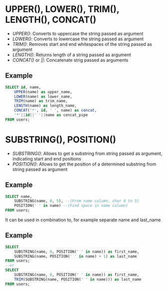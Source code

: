 # UPPER(), LOWER(), TRIM(), LENGTH(), CONCAT()

- _UPPER()_: Converts to uppercase the string passed as argument
- _LOWER()_: Converts to lowercase the string passed as argument
- _TRIM()_: Removes start and end whitespaces of the string passed as argument
- _LENGTH()_: Returns length of a string passed as argument
- _CONCAT()_ or _||_: Concatenate strig passed as arguments

## Example

```sql
SELECT id, name,
    UPPER(name) as upper_name,
    LOWER(name) as lower_name,
    TRIM(name) as trim_name,
    LENGTH(name) as length_name,
    CONCAT('*', id, ' ', name) as concat,
    '*'||id||' '||name as concat_pipe
FROM users;
```

# SUBSTRING(), POSITION()

- _SUBSTRING()_: Allows to get a substring from string passed as argument, indicating start and end positions
- _POSITION()_: Allows to get the position of a determined substring from string passed as argument

## Example

```sql
SELECT name,
    SUBSTRING(name, 0, 5), --(From name column, char 0 to 5)
    POSITION(' ' in name) --(Find space in name column)
FROM users;
```

It can be used in combination to, for example separate name and last_name

## Example

```sql
SELECT
    SUBSTRING(name, 0, POSITION(' ' in name)) as first_name,
    SUBSTRING(name, POSITION(' ' in name) + 1) as last_name
FROM users;
--or
SELECT
    SUBSTRING(name, 0, POSITION(' ' in name)) as first_name,
    TRIM(SUBSTRING(name, POSITION(' ' in name))) as last_name
FROM users;
```
